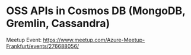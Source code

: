 
# OSS APIs in Cosmos DB (MongoDB, Gremlin, Cassandra)

Meetup Event: https://www.meetup.com/Azure-Meetup-Frankfurt/events/276688056/
